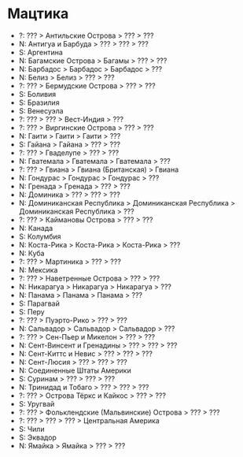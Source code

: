 # Мацтика

*   ?:  ???                 >   Антильские Острова  >   ???         >   ???
*   N:  Антигуа и Барбуда   >   ???                 >   ???         >   ???
*   S:  Аргентина
*   N:  Багамские Острова   >   Багамы              >   ???         >   ???
*   N:  Барбадос            >   Барбадос            >   Барбадос    >   ???
*   N:  Белиз               >   Белиз               >   ???         >   ???
*   ?:  ???                 >   Бермудские Острова  >   ???         >   ???
*   S:  Боливия
*   S:  Бразилия
*   S:  Венесуэла
*   ?:  ???                 >   ???                 >   Вест-Индия  >   ???
*   ?:  ???                 >   Виргинские Острова  >   ???         >   ???
*   N:  Гаити               >   Гаити               >   Гаити       >   ???
*   S:  Гайана              >   Гайана              >   ???         >   ???
*   ?:  ???                 >   Гваделупе           >   ???         >   ???
*   N:  Гватемала           >   Гватемала           >   Гватемала   >   ???
*   ?:  ???                 >   Гвиана              >   Гвиана (Британская) >   Гвиана
*   N:  Гондурас            >   Гондурас            >   Гондурас    >   ???
*   N:  Гренада             >   Гренада             >   ???         >   ???
*   N:  Доминика            >   ???                 >   ???         >   ???
*   N:  Доминиканская Республика    >   Доминиканская Республика    >   Доминиканская Республика    >   ???
*   ?:  ???                 >   Каймановы Острова   >   ???         >   ???
*   N:  Канада
*   S:  Колумбия
*   N:  Коста-Рика          >   Коста-Рика          >   Коста-Рика  >   ???
*   N:  Куба
*   ?:  ???                 >   Мартиника           >   ???         >   ???
*   N:  Мексика
*   ?:  ???                 >   Наветренные Острова >   ???         >   ???
*   N:  Никарагуа           >   Никарагуа           >   Никарагуа   >   ???
*   N:  Панама              >   Панама              >   Панама      >   ???
*   S:  Парагвай
*   S:  Перу
*   ?:  ???                 >   Пуэрто-Рико         >   ???         >   ???
*   N:  Сальвадор           >   Сальвадор           >   Сальвадор   >   ???
*   ?:  ???                 >   Сен-Пьер и Микелон  >   ???         >   ???
*   N:  Сент-Винсент и Гренадины    >   ???         >   ???         >   ???
*   N:  Сент-Киттс и Невис  >   ???                 >   ???         >   ???
*   N:  Сент-Люсия          >   ???                 >   ???         >   ???
*   N:  Соединенные Штаты Америки
*   S:  Суринам             >   ???                 >   ???         >   ???
*   N:  Тринидад и Тобаго   >   ???                 >   ???         >   ???
*   ?:  ???                 >   Острова Тёркс и Кайкос  >   ???     >   ???
*   S:  Уругвай
*   ?:  ???                 >   Фольклендские (Мальвинские) Острова >   ??? >   ???
*   ?:  ???                 >   ???                 >   ???         >   Центральная Америка
*   S:  Чили
*   S:  Эквадор
*   N:  Ямайка              >   Ямайка              >   ???         >   ???
